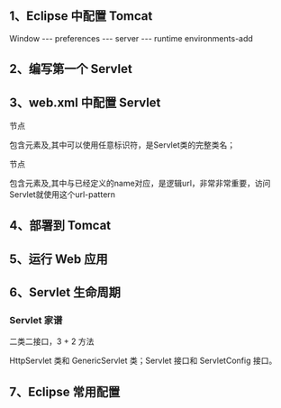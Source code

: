 ## 1、Eclipse 中配置 Tomcat

Window --- preferences --- server --- runtime environments-add





## 2、编写第一个 Servlet





## 3、web.xml 中配置 Servlet

<servlet>节点

包含元素<servlet-name>及<servlet-class>,其中<servlet-name>可以使用任意标识符，<servlet-class>是Servlet类的完整类名；

<servlet-mapping>节点

包含元素<servlet-name>及<url-pattern>,其中<servlet-name>与已经定义的name对应，<url-pattern>是逻辑url，非常非常重要，访问Servlet就使用这个url-pattern



## 4、部署到 Tomcat





## 5、运行 Web 应用





## 6、Servlet 生命周期

### Servlet 家谱

二类二接口，3 + 2 方法

HttpServlet 类和 GenericServlet 类；Servlet 接口和 ServletConfig 接口。





## 7、Eclipse 常用配置